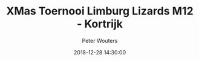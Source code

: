 ---
layout: album
title: XMas Toernooi Limburg Lizards M12 - Kortrijk
description: XMas Toernooi Limburg Lizards M12 vs Kortrijk.
date: 2018-12-28 14:30:00
cover: /albums/2018-12-28-LL-M12-kortrijk/thumbnails/DSC_1811.JPG
author: Peter Wouters
pagination: 
  enabled: true
  images: true
  imageLayout: image
  itemsPerPage: 256
---